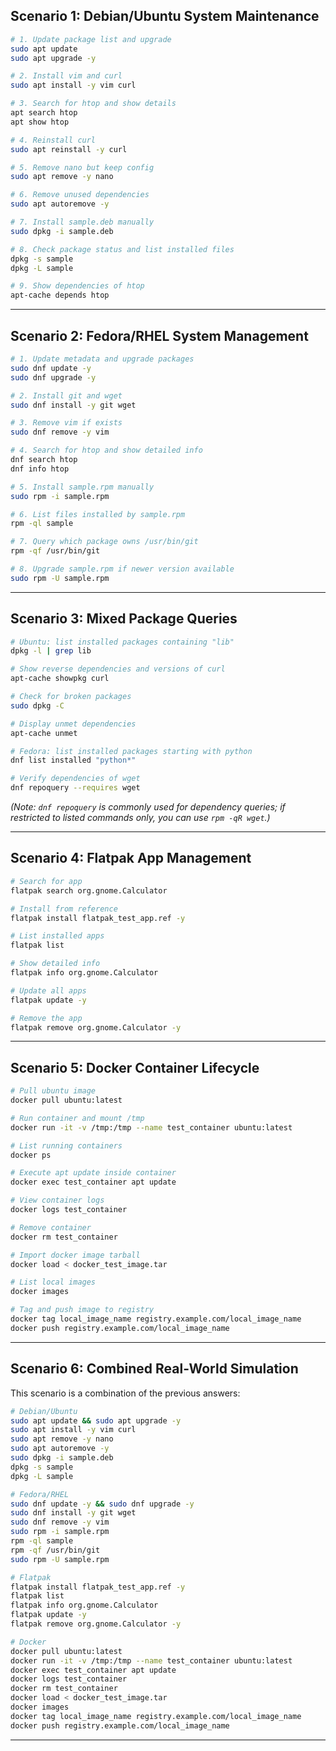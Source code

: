 ## **Scenario 1: Debian/Ubuntu System Maintenance**

```bash
# 1. Update package list and upgrade
sudo apt update
sudo apt upgrade -y

# 2. Install vim and curl
sudo apt install -y vim curl

# 3. Search for htop and show details
apt search htop
apt show htop

# 4. Reinstall curl
sudo apt reinstall -y curl

# 5. Remove nano but keep config
sudo apt remove -y nano

# 6. Remove unused dependencies
sudo apt autoremove -y

# 7. Install sample.deb manually
sudo dpkg -i sample.deb

# 8. Check package status and list installed files
dpkg -s sample
dpkg -L sample

# 9. Show dependencies of htop
apt-cache depends htop
```

---

## **Scenario 2: Fedora/RHEL System Management**

```bash
# 1. Update metadata and upgrade packages
sudo dnf update -y
sudo dnf upgrade -y

# 2. Install git and wget
sudo dnf install -y git wget

# 3. Remove vim if exists
sudo dnf remove -y vim

# 4. Search for htop and show detailed info
dnf search htop
dnf info htop

# 5. Install sample.rpm manually
sudo rpm -i sample.rpm

# 6. List files installed by sample.rpm
rpm -ql sample

# 7. Query which package owns /usr/bin/git
rpm -qf /usr/bin/git

# 8. Upgrade sample.rpm if newer version available
sudo rpm -U sample.rpm
```

---

## **Scenario 3: Mixed Package Queries**

```bash
# Ubuntu: list installed packages containing "lib"
dpkg -l | grep lib

# Show reverse dependencies and versions of curl
apt-cache showpkg curl

# Check for broken packages
sudo dpkg -C

# Display unmet dependencies
apt-cache unmet

# Fedora: list installed packages starting with python
dnf list installed "python*"

# Verify dependencies of wget
dnf repoquery --requires wget
```

*(Note: `dnf repoquery` is commonly used for dependency queries; if restricted to listed commands only, you can use `rpm -qR wget`.)*

---

## **Scenario 4: Flatpak App Management**

```bash
# Search for app
flatpak search org.gnome.Calculator

# Install from reference
flatpak install flatpak_test_app.ref -y

# List installed apps
flatpak list

# Show detailed info
flatpak info org.gnome.Calculator

# Update all apps
flatpak update -y

# Remove the app
flatpak remove org.gnome.Calculator -y
```

---

## **Scenario 5: Docker Container Lifecycle**

```bash
# Pull ubuntu image
docker pull ubuntu:latest

# Run container and mount /tmp
docker run -it -v /tmp:/tmp --name test_container ubuntu:latest

# List running containers
docker ps

# Execute apt update inside container
docker exec test_container apt update

# View container logs
docker logs test_container

# Remove container
docker rm test_container

# Import docker image tarball
docker load < docker_test_image.tar

# List local images
docker images

# Tag and push image to registry
docker tag local_image_name registry.example.com/local_image_name
docker push registry.example.com/local_image_name
```

---

## **Scenario 6: Combined Real-World Simulation**

This scenario is a combination of the previous answers:

```bash
# Debian/Ubuntu
sudo apt update && sudo apt upgrade -y
sudo apt install -y vim curl
sudo apt remove -y nano
sudo apt autoremove -y
sudo dpkg -i sample.deb
dpkg -s sample
dpkg -L sample

# Fedora/RHEL
sudo dnf update -y && sudo dnf upgrade -y
sudo dnf install -y git wget
sudo dnf remove -y vim
sudo rpm -i sample.rpm
rpm -ql sample
rpm -qf /usr/bin/git
sudo rpm -U sample.rpm

# Flatpak
flatpak install flatpak_test_app.ref -y
flatpak list
flatpak info org.gnome.Calculator
flatpak update -y
flatpak remove org.gnome.Calculator -y

# Docker
docker pull ubuntu:latest
docker run -it -v /tmp:/tmp --name test_container ubuntu:latest
docker exec test_container apt update
docker logs test_container
docker rm test_container
docker load < docker_test_image.tar
docker images
docker tag local_image_name registry.example.com/local_image_name
docker push registry.example.com/local_image_name
```

---
